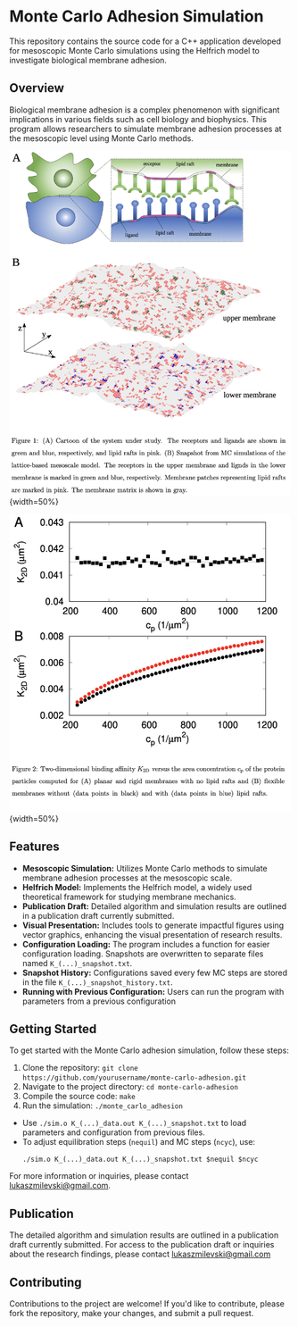 # Monte Carlo Adhesion Simulation

This repository contains the source code for a C++ application developed for mesoscopic Monte Carlo simulations using the Helfrich model to investigate biological membrane adhesion.

## Overview

Biological membrane adhesion is a complex phenomenon with significant implications in various fields such as cell biology and biophysics. This program allows researchers to simulate membrane adhesion processes at the mesoscopic level using Monte Carlo methods.

![Tekst zastępczy](figure1.png){width=50%}

![Tekst zastępczy](figure2.png){width=50%}
## Features

- **Mesoscopic Simulation:** Utilizes Monte Carlo methods to simulate membrane adhesion processes at the mesoscopic scale.
- **Helfrich Model:** Implements the Helfrich model, a widely used theoretical framework for studying membrane mechanics.
- **Publication Draft:** Detailed algorithm and simulation results are outlined in a publication draft currently submitted.
- **Visual Presentation:** Includes tools to generate impactful figures using vector graphics, enhancing the visual presentation of research results.
- **Configuration Loading:** The program includes a function for easier configuration loading. Snapshots are overwritten to separate files named `K_(...)_snapshot.txt`.
- **Snapshot History:** Configurations saved every few MC steps are stored in the file `K_(...)_snapshot_history.txt`.
- **Running with Previous Configuration:** Users can run the program with parameters from a previous configuration

## Getting Started

To get started with the Monte Carlo adhesion simulation, follow these steps:

1. Clone the repository: `git clone https://github.com/yourusername/monte-carlo-adhesion.git`
2. Navigate to the project directory: `cd monte-carlo-adhesion`
3. Compile the source code: `make`
4. Run the simulation: `./monte_carlo_adhesion`

- Use `./sim.o K_(...)_data.out K_(...)_snapshot.txt` to load parameters and configuration from previous files.
- To adjust equilibration steps (`nequil`) and MC steps (`ncyc`), use:
  ```
  ./sim.o K_(...)_data.out K_(...)_snapshot.txt $nequil $ncyc
  ```

For more information or inquiries, please contact lukaszmilevski@gmail.com.

## Publication

The detailed algorithm and simulation results are outlined in a publication draft currently submitted. For access to the publication draft or inquiries about the research findings, please contact lukaszmilevski@gmail.com

## Contributing

Contributions to the project are welcome! If you'd like to contribute, please fork the repository, make your changes, and submit a pull request.



